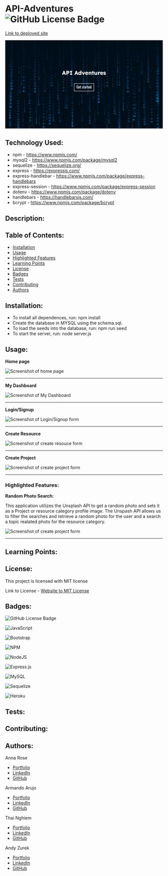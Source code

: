 # API-Adventures ![GitHub License Badge](https://img.shields.io/badge/License-MIT-yellow)

[Link to deployed site](#)

![api-Adventures](./public/image/Screenshot-GetStarted.png)

## Technology Used:

 * npm - https://www.npmjs.com/
 * mysql2 - https://www.npmjs.com/package/mysql2
 * sequelize - https://sequelize.org/
 * express - https://expressjs.com/
 * express-handlebar - https://www.npmjs.com/package/express-handlebars
 * express-session - https://www.npmjs.com/package/express-session
 * dotenv - https://www.npmjs.com/package/dotenv
 * handlebars - https://handlebarsjs.com/
 * bcrypt - https://www.npmjs.com/package/bcrypt

 ## Description:



 ## Table of Contents:
  
   * [Installation](#installation)
   * [Usage](#usage)
   * [Highlighted Features](#highlighted-features)
   * [Learning Points](#learning-points)
   * [License](#license)
   * [Badges](#badges)
   * [Tests](#tests)
   * [Contributing](#contributing)
   * [Authors](#authors)

## Installation:
  
* To install all dependences, run: npm install
* Create the database in MYSQL using the schema.sql.
* To load the seeds into the database, run: npm run seed 
* To start the server, run: node server.js

## Usage:

**Home page**

![Screenshot of home page](<add link to image>)

---

**My Dashboard**

![Screenshot of My Dashboard](<add link to image>)

---

**Login/Signup**

![Screenshot of Login/Signup form](<add link to image>)


---

**Create Resource**

![Screenshot of create resouce form](<add link to image>)


---

**Create Project**

![Screenshot of create project form](<add link to image>)


---

### Highlighted Features:

 **Random Photo Search:**

 This application utilizes the Unsplash API to get a random photo and sets it as a Project or resource category profile image.  The Unspash API allows us to filter the searches and retrieve a random photo for the user and a search a topic realated photo for the resource category.

 ![Screenshot of create project form](<add link to image>)

---

## Learning Points:

## License:

 This project is licensed with MIT license

 Link to License - [Website to MIT License]((https://opensource.org/license/mit))

 ## Badges:

 ![GitHub License Badge](https://img.shields.io/badge/License-MIT-yellow)

 ![JavaScript](https://img.shields.io/badge/javascript-%23323330.svg?style=for-the-badge&logo=javascript&logoColor=%23F7DF1E)

 ![Bootstrap](https://img.shields.io/badge/bootstrap-%238511FA.svg?style=for-the-badge&logo=bootstrap&logoColor=white)

 ![NPM](https://img.shields.io/badge/NPM-%23CB3837.svg?style=for-the-badge&logo=npm&logoColor=white)

 ![NodeJS](https://img.shields.io/badge/node.js-6DA55F?style=for-the-badge&logo=node.js&logoColor=white)

 ![Express.js](https://img.shields.io/badge/express.js-%23404d59.svg?style=for-the-badge&logo=express&logoColor=%2361DAFB)

 ![MySQL](https://img.shields.io/badge/mysql-%2300f.svg?style=for-the-badge&logo=mysql&logoColor=white)

 ![Sequelize](https://img.shields.io/badge/Sequelize-52B0E7?style=for-the-badge&logo=Sequelize&logoColor=white)

 ![Heroku](https://img.shields.io/badge/heroku-%23430098.svg?style=for-the-badge&logo=heroku&logoColor=white)

 ## Tests:
 


 ## Contributing:

 

 ## Authors:

 Anna Rose

 - [Portfolio](#)
 - [LinkedIn](#)
 - [GitHub](#)

 Armando Arujo

 - [Portfolio](#)
 - [LinkedIn](#)
 - [GitHub](#)

 Thai Nghiem

 - [Portfolio](#)
 - [LinkedIn](https://www.linkedin.com/in/thai-nghiem-319292267/)
 - [GitHub](https://github.com/Truecoding4life)

 Andy Zurek

 - [Portfolio](https://azurek17.github.io/zurek-portfolio/)
 - [LinkedIn](https://www.linkedin.com/in/andy-zurek-374bb9291/)
 - [GitHub](https://github.com/AZurek17)
